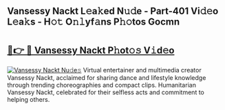 ## Vansessy Nackt L𝚎a𝚔ed N𝚞𝚍e - Part-401 Vi𝚍𝚎o L𝚎a𝚔s - H𝚘𝚝 O𝚗𝚕yf𝚊ns P𝚑𝚘tos Gocmn

# <h2><a href="http://kfcxhgx.oniu.top/?m=Vansessy+Nackt">🔗👉 🔴 Vansessy Nackt P𝚑ot𝚘𝚜 V𝚒d𝚎o</a></h2>

[![Vansessy Nackt Nu𝚍e𝚜](https://i.imgur.com/0qMVB7G.gif)](http://kfcxhgx.oniu.top/?m=Vansessy+Nackt)
Virtual entertainer and multimedia creator Vansessy Nackt, acclaimed for sharing dance and lifestyle knowledge through trending choreographies and compact clips. Humanitarian Vansessy Nackt, celebrated for their selfless acts and commitment to helping others.  
